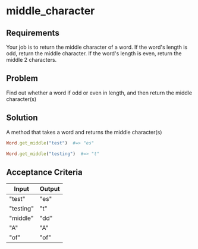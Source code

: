 # middle_character

## Requirements

Your job is to return the middle character of a word. If the word's length is odd, return the middle character. If the word's length is even, return the middle 2 characters.

## Problem

Find out whether a word if odd or even in length, and then return the middle character(s)

## Solution

A method that takes a word and returns the middle character(s)

```ruby
Word.get_middle("test")  #=> "es"
```

```ruby
Word.get_middle("testing")  #=> "t"
```
## Acceptance Criteria

| Input     | Output |
| --------- | ------ |
| "test"    | "es"   |
| "testing" | "t"    |
| "middle"  | "dd"   |
| "A"       | "A"    |
| "of"      | "of"   |